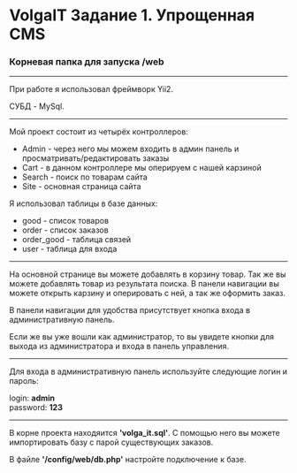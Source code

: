 # VolgaIT Задание 1. Упрощенная CMS
<h3>Корневая папка для запуска /web</h3>
<hr/>
<p>При работе я использовал фреймворк Yii2.</p>
<p>СУБД - MySql.</p>
<hr/>
<p>Мой проект состоит из четырёх контроллеров:</p>
<ul>
<li>Admin - через него мы можем входить в админ панель и просматривать/редактировать заказы</li>
<li>Cart - в данном контроллере мы оперируем с нашей карзиной</li>
<li>Search - поиск по товарам сайта</li>
<li>Site - основная страница сайта</li>
</ul>
<p>Я использовал таблицы в базе данных:</p>
<ul>
<li>good - список товаров</li>
<li>order - список заказов</li>
<li>order_good - таблица связей</li>
<li>user - таблица для входа</li>
</ul>
<hr/>
<p>На основной странице вы можете добавлять в корзину товар. Так же вы можете добавлять товар из результата поиска. В панели навигации вы можете открыть карзину и оперировать с ней, а так же оформить заказ.</p>
<p>В панели навигации для удобства присутствует кнопка входа в административную панель.</p>
<p>Если же вы уже вошли как администратор, то вы увидете кнопки для выхода из администратора и входа в панель управления.</p>
<hr/>
<p>Для входа в административную панель используйте следующие логин и пароль:</p>
login: <b>admin</b>
<br/>
password: <b>123</b>
<br/>
<hr/>
<p>В корне проекта находяится <b>'volga_it.sql'</b>. С помощью него вы можете импортировать базу с парой существующих заказов.</p>
<p>В файле <b>'/config/web/db.php'</b> настройте подключение к базе.</p>